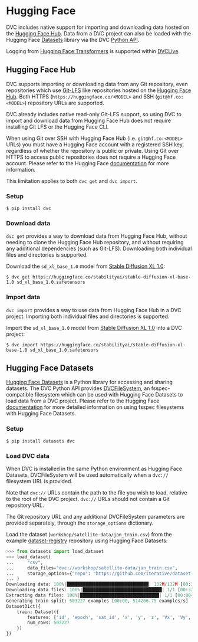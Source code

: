 # Hugging Face

DVC includes native support for importing and downloading data hosted on the
[Hugging Face Hub](https://huggingface.co/docs/hub/index). Data from a <abbr>DVC
project</abbr> can also be loaded with the Hugging Face
[Datasets](https://huggingface.co/docs/datasets/index) library via the DVC
[Python API](/doc/api-reference).

<admon type="info">

Logging from
[Hugging Face Transformers](https://huggingface.co/docs/transformers/index) is
supported within
[DVCLive](https://dvc.org/doc/dvclive/ml-frameworks/huggingface).

</admon>

## Hugging Face Hub

DVC supports importing or downloading data from any Git repository, even
repositories which use [Git-LFS](https://git-lfs.com/) like repositories hosted
on the [Hugging Face Hub](https://huggingface.co/docs/hub/index). Both HTTPS
(`https://huggingface.co/<MODEL>` and SSH (`git@hf.co:<MODEL>`) repository URLs
are supported.

<admon type="tip">

DVC already includes native read-only Git-LFS support, so using DVC to import
and download data from Hugging Face Hub does not require installing Git LFS or
the Hugging Face CLI.

</admon>

<admon type="info">

When using Git over SSH with Hugging Face Hub (i.e. `git@hf.co:<MODEL>` URLs)
you must have a Hugging Face account with a registered SSH key, regardless of
whether the repository is public or private. Using Git over HTTPS to access
public repositories does not require a Hugging Face account. Please refer to the
Hugging Face [documentation](https://huggingface.co/docs/hub/security-git-ssh)
for more information.

This limitation applies to both `dvc get` and `dvc import`.

</admon>

### Setup

```cli
$ pip install dvc
```

### Download data

`dvc get` provides a way to download data from Hugging Face Hub, without needing
to clone the Hugging Face Hub repository, and without requiring any additional
dependencies (such as Git-LFS). Downloading both individual files and
directories is supported.

Download the `sd_xl_base_1.0` model from
[Stable Diffusion XL 1.0](https://huggingface.co/stabilityai/stable-diffusion-xl-base-1.0):

```cli
$ dvc get https://huggingface.co/stabilityai/stable-diffusion-xl-base-1.0 sd_xl_base_1.0.safetensors
```

### Import data

`dvc import` provides a way to use data from Hugging Face Hub in a <abbr>DVC
project</abbr>. Importing both individual files and directories is supported.

Import the `sd_xl_base_1.0` model from
[Stable Diffusion XL 1.0](https://huggingface.co/stabilityai/stable-diffusion-xl-base-1.0)
into a <abbr>DVC project</abbr>:

```cli
$ dvc import https://huggingface.co/stabilityai/stable-diffusion-xl-base-1.0 sd_xl_base_1.0.safetensors
```

## Hugging Face Datasets

[Hugging Face Datasets](https://huggingface.co/docs/datasets/index) is a Python
library for accessing and sharing datasets. The DVC Python API provides
[DVCFileSystem](/doc/api-reference/dvcfilesystem), an fsspec-compatible
filesystem which can be used with Hugging Face Datasets to load data from a
<abbr>DVC project</abbr>. Please refer to the Hugging Face
[documentation](https://huggingface.co/docs/datasets/main/en/filesystems) for
more detailed information on using fsspec filesystems with Hugging Face
Datasets.

### Setup

```cli
$ pip install datasets dvc
```

### Load DVC data

When DVC is installed in the same Python environment as Hugging Face Datasets,
DVCFileSystem will be used automatically when a `dvc://` filesystem URL is
provided.

<admon type="tip">

Note that `dvc://` URLs contain the path to the file you wish to load, relative
to the root of the DVC project. `dvc://` URLs should not contain a Git
repository URL.

The Git repository URL and any additional DVCFileSystem parameters are provided
separately, through the `storage_options` dictionary.

</admon>

Load the dataset (`workshop/satellite-data/jan_train.csv`) from the example
[dataset-registry](https://github.com/iterative/dataset-registry) repository
using Hugging Face Datasets:

```python
>>> from datasets import load_dataset
>>> load_dataset(
...     "csv",
...     data_files="dvc://workshop/satellite-data/jan_train.csv",
...     storage_options={"repo": "https://github.com/iterative/dataset-registry.git"}
... )
Downloading data: 100%|███████████████████████████████| 132M/132M [00:30<00:00, 4.32MB/s]
Downloading data files: 100%|██████████████████████████████| 1/1 [00:32<00:00, 32.17s/it]
Extracting data files: 100%|██████████████████████████████| 1/1 [00:00<00:00, 443.84it/s]
Generating train split: 503227 examples [00:00, 514266.75 examples/s]
DatasetDict({
    train: Dataset({
        features: ['id', 'epoch', 'sat_id', 'x', 'y', 'z', 'Vx', 'Vy', 'Vz', 'x_sim', 'y_sim', 'z_sim', 'Vx_sim', 'Vy_sim', 'Vz_sim'],
        num_rows: 503227
    })
})
```
